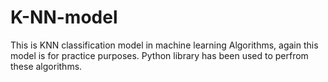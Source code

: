 # K-NN-model
This is KNN classification model in machine learning Algorithms, again this model is for practice purposes.
Python library has been used to perfrom these algorithms.
